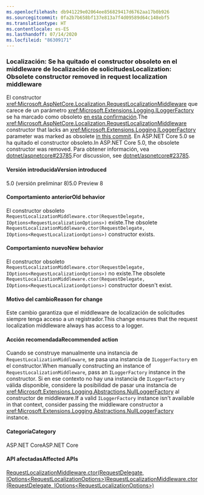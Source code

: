 ```yaml
---
ms.openlocfilehash: db941229e02064ee856829417d6762aa17b0b926
ms.sourcegitcommit: 0fa2b7b658bf137e813a7f4d09589d64c148ebf5
ms.translationtype: HT
ms.contentlocale: es-ES
ms.lasthandoff: 07/14/2020
ms.locfileid: "86309171"
---
```

### <a name="localization-obsolete-constructor-removed-in-request-localization-middleware"></a><span data-ttu-id="7ec12-101">Localización: Se ha quitado el constructor obsoleto en el middleware de localización de solicitudes</span><span class="sxs-lookup"><span data-stu-id="7ec12-101">Localization: Obsolete constructor removed in request localization middleware</span></span>

<span data-ttu-id="7ec12-102">El constructor <xref:Microsoft.AspNetCore.Localization.RequestLocalizationMiddleware> que carece de un parámetro <xref:Microsoft.Extensions.Logging.ILoggerFactory> se ha marcado como obsoleto [en esta confirmación](https://github.com/dotnet/aspnetcore/commit/ba8c6ccf6fd3eeb7fc42a159d362b15eae4fb3a0).</span><span class="sxs-lookup"><span data-stu-id="7ec12-102">The <xref:Microsoft.AspNetCore.Localization.RequestLocalizationMiddleware> constructor that lacks an <xref:Microsoft.Extensions.Logging.ILoggerFactory> parameter was marked as obsolete [in this commit](https://github.com/dotnet/aspnetcore/commit/ba8c6ccf6fd3eeb7fc42a159d362b15eae4fb3a0).</span></span> <span data-ttu-id="7ec12-103">En ASP.NET Core 5.0 se ha quitado el constructor obsoleto.</span><span class="sxs-lookup"><span data-stu-id="7ec12-103">In ASP.NET Core 5.0, the obsolete constructor was removed.</span></span> <span data-ttu-id="7ec12-104">Para obtener información, vea [dotnet/aspnetcore#23785](https://github.com/dotnet/aspnetcore/issues/23785).</span><span class="sxs-lookup"><span data-stu-id="7ec12-104">For discussion, see [dotnet/aspnetcore#23785](https://github.com/dotnet/aspnetcore/issues/23785).</span></span>

#### <a name="version-introduced"></a><span data-ttu-id="7ec12-105">Versión introducida</span><span class="sxs-lookup"><span data-stu-id="7ec12-105">Version introduced</span></span>

<span data-ttu-id="7ec12-106">5.0 (versión preliminar 8)</span><span class="sxs-lookup"><span data-stu-id="7ec12-106">5.0 Preview 8</span></span>

#### <a name="old-behavior"></a><span data-ttu-id="7ec12-107">Comportamiento anterior</span><span class="sxs-lookup"><span data-stu-id="7ec12-107">Old behavior</span></span>

<span data-ttu-id="7ec12-108">El constructor obsoleto `RequestLocalizationMiddleware.ctor(RequestDelegate, IOptions<RequestLocalizationOptions>)` existe.</span><span class="sxs-lookup"><span data-stu-id="7ec12-108">The obsolete `RequestLocalizationMiddleware.ctor(RequestDelegate, IOptions<RequestLocalizationOptions>)` constructor exists.</span></span>

#### <a name="new-behavior"></a><span data-ttu-id="7ec12-109">Comportamiento nuevo</span><span class="sxs-lookup"><span data-stu-id="7ec12-109">New behavior</span></span>

<span data-ttu-id="7ec12-110">El constructor obsoleto `RequestLocalizationMiddleware.ctor(RequestDelegate, IOptions<RequestLocalizationOptions>)` no existe.</span><span class="sxs-lookup"><span data-stu-id="7ec12-110">The obsolete `RequestLocalizationMiddleware.ctor(RequestDelegate, IOptions<RequestLocalizationOptions>)` constructor doesn't exist.</span></span>

#### <a name="reason-for-change"></a><span data-ttu-id="7ec12-111">Motivo del cambio</span><span class="sxs-lookup"><span data-stu-id="7ec12-111">Reason for change</span></span>

<span data-ttu-id="7ec12-112">Este cambio garantiza que el middleware de localización de solicitudes siempre tenga acceso a un registrador.</span><span class="sxs-lookup"><span data-stu-id="7ec12-112">This change ensures that the request localization middleware always has access to a logger.</span></span>

#### <a name="recommended-action"></a><span data-ttu-id="7ec12-113">Acción recomendada</span><span class="sxs-lookup"><span data-stu-id="7ec12-113">Recommended action</span></span>

<span data-ttu-id="7ec12-114">Cuando se construye manualmente una instancia de `RequestLocalizationMiddleware`, se pasa una instancia de `ILoggerFactory` en el constructor.</span><span class="sxs-lookup"><span data-stu-id="7ec12-114">When manually constructing an instance of `RequestLocalizationMiddleware`, pass an `ILoggerFactory` instance in the constructor.</span></span> <span data-ttu-id="7ec12-115">Si en ese contexto no hay una instancia de `ILoggerFactory` válida disponible, considere la posibilidad de pasar una instancia de <xref:Microsoft.Extensions.Logging.Abstractions.NullLoggerFactory> al constructor de middleware.</span><span class="sxs-lookup"><span data-stu-id="7ec12-115">If a valid `ILoggerFactory` instance isn't available in that context, consider passing the middleware constructor a <xref:Microsoft.Extensions.Logging.Abstractions.NullLoggerFactory> instance.</span></span>

#### <a name="category"></a><span data-ttu-id="7ec12-116">Categoría</span><span class="sxs-lookup"><span data-stu-id="7ec12-116">Category</span></span>

<span data-ttu-id="7ec12-117">ASP.NET Core</span><span class="sxs-lookup"><span data-stu-id="7ec12-117">ASP.NET Core</span></span>

#### <a name="affected-apis"></a><span data-ttu-id="7ec12-118">API afectadas</span><span class="sxs-lookup"><span data-stu-id="7ec12-118">Affected APIs</span></span>

[<span data-ttu-id="7ec12-119">RequestLocalizationMiddleware.ctor(RequestDelegate, IOptions\<RequestLocalizationOptions>)</span><span class="sxs-lookup"><span data-stu-id="7ec12-119">RequestLocalizationMiddleware.ctor(RequestDelegate, IOptions\<RequestLocalizationOptions>)</span></span>](/dotnet/api/microsoft.aspnetcore.localization.requestlocalizationmiddleware.-ctor?view=aspnetcore-3.1#Microsoft_AspNetCore_Localization_RequestLocalizationMiddleware__ctor_Microsoft_AspNetCore_Http_RequestDelegate_Microsoft_Extensions_Options_IOptions_Microsoft_AspNetCore_Builder_RequestLocalizationOptions__)

<!--

#### Affected APIs

`M:Microsoft.AspNetCore.Localization.RequestLocalizationMiddleware.#ctor(Microsoft.AspNetCore.Http.RequestDelegate,Microsoft.Extensions.Options.IOptions{Microsoft.AspNetCore.Builder.RequestLocalizationOptions})`

-->
